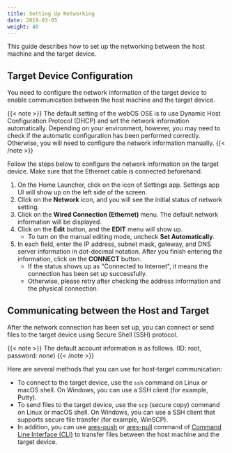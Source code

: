 ```yaml
---
title: Setting Up Networking
date: 2019-03-05
weight: 40
---
```


This guide describes how to set up the networking between the host machine and the target device.

## Target Device Configuration

You need to configure the network information of the target device to enable communication between the host machine and the target device.

{{< note >}}
The default setting of the webOS OSE is to use Dynamic Host Configuration Protocol (DHCP) and set the network information automatically. Depending on your environment, however, you may need to check if the automatic configuration has been performed correctly. Otherwise, you will need to configure the network information manually.
{{< /note >}}

Follow the steps below to configure the network information on the target device. Make sure that the Ethernet cable is connected beforehand.

1. On the Home Launcher, click on the icon of Settings app. Settings app UI will show up on the left side of the screen.
2. Click on the **Network** icon, and you will see the initial status of network setting.
3. Click on the **Wired Connection (Ethernet)** menu. The default network information will be displayed.
4. Click on the **Edit** button, and the **EDIT** menu will show up.
    * To turn on the manual editing mode, uncheck **Set Automatically**.
5. In each field, enter the IP address, subnet mask, gateway, and DNS server information in dot-decimal notation. After you finish entering the information, click on the **CONNECT** button.
    * If the status shows up as "Connected to Internet", it means the connection has been set up successfully.
    * Otherwise, please retry after checking the address information and the physical connection.

## Communicating between the Host and Target

After the network connection has been set up, you can connect or send files to the target device using Secure Shell (SSH) protocol.

{{< note >}}
The default account information is as follows. (ID: root, password: *none*)
{{< /note >}}

Here are several methods that you can use for host-target communication:

* To connect to the target device, use the `ssh` command on Linux or macOS shell. On Windows, you can use a SSH client (for example, Putty).
* To send files to the target device, use the `scp` (secure copy) command on Linux or macOS shell. On Windows, you can use a SSH client that supports secure file transfer (for example, WinSCP).
* In addition, you can use [ares-push](http://webosose.org/develop/sdk-tools/cli/?wos_flag=ares-push#ares-push) or [ares-pull](http://webosose.org/develop/sdk-tools/cli/?wos_flag=ares-pull#ares-pull) command of [Command Line Interface (CLI)](http://webosose.org/develop/sdk-tools/cli/) to transfer files between the host machine and the target device.
